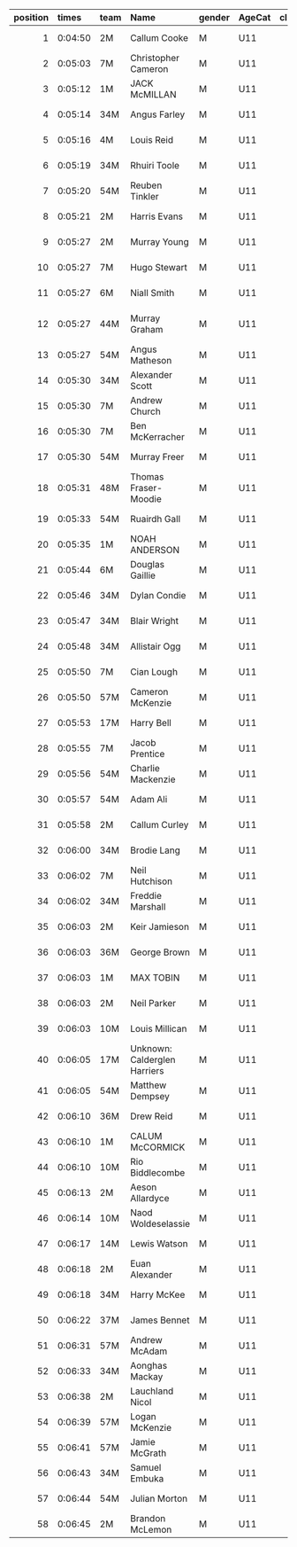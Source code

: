 |   position | times   | team   | Name                         | gender   | AgeCat   |   clubnumber | Club name            | Website                               |   finishPosition |
|-----------:|:--------|:-------|:-----------------------------|:---------|:---------|-------------:|:---------------------|:--------------------------------------|-----------------:|
|          1 | 0:04:50 | 2M     | Callum Cooke                 | M        | U11      |            2 | Kilmarnock H&AC      | http://www.kilmarnockharriers.com/    |                1 |
|          2 | 0:05:03 | 7M     | Christopher Cameron          | M        | U11      |            7 | Giffnock North AC    | https://www.giffnocknorth.co.uk/      |                2 |
|          3 | 0:05:12 | 1M     | JACK McMILLAN                | M        | U11      |            1 | East Kilbride AC     | http://www.ekac.org.uk/               |                3 |
|          4 | 0:05:14 | 34M    | Angus Farley                 | M        | U11      |           34 | Kilbarchan AAC       | https://kilbarchanaac.org.uk/         |                4 |
|          5 | 0:05:16 | 4M     | Louis Reid                   | M        | U11      |            4 | Inverclyde AC        | https://www.inverclydeac.org/         |                5 |
|          6 | 0:05:19 | 34M    | Rhuiri Toole                 | M        | U11      |           34 | Kilbarchan AAC       | https://kilbarchanaac.org.uk/         |                6 |
|          7 | 0:05:20 | 54M    | Reuben Tinkler               | M        | U11      |           54 | VP-Glasgow           | https://www.vp-glasgow.com            |                7 |
|          8 | 0:05:21 | 2M     | Harris Evans                 | M        | U11      |            2 | Kilmarnock H&AC      | http://www.kilmarnockharriers.com/    |                8 |
|          9 | 0:05:27 | 2M     | Murray Young                 | M        | U11      |            2 | Kilmarnock H&AC      | http://www.kilmarnockharriers.com/    |                9 |
|         10 | 0:05:27 | 7M     | Hugo Stewart                 | M        | U11      |            7 | Giffnock North AC    | https://www.giffnocknorth.co.uk/      |               10 |
|         11 | 0:05:27 | 6M     | Niall Smith                  | M        | U11      |            6 | Cambuslang Harriers  | https://cambuslangharriers.org/       |               11 |
|         12 | 0:05:27 | 44M    | Murray Graham                | M        | U11      |           44 | North Ayrshire AAC   | https://naathletics.co.uk/            |               12 |
|         13 | 0:05:27 | 54M    | Angus Matheson               | M        | U11      |           54 | VP-Glasgow           | https://www.vp-glasgow.com            |               13 |
|         14 | 0:05:30 | 34M    | Alexander Scott              | M        | U11      |           34 | Kilbarchan AAC       | https://kilbarchanaac.org.uk/         |               14 |
|         15 | 0:05:30 | 7M     | Andrew Church                | M        | U11      |            7 | Giffnock North AC    | https://www.giffnocknorth.co.uk/      |               15 |
|         16 | 0:05:30 | 7M     | Ben McKerracher              | M        | U11      |            7 | Giffnock North AC    | https://www.giffnocknorth.co.uk/      |               16 |
|         17 | 0:05:30 | 54M    | Murray Freer                 | M        | U11      |           54 | VP-Glasgow           | https://www.vp-glasgow.com            |               17 |
|         18 | 0:05:31 | 48M    | Thomas Fraser-Moodie         | M        | U11      |           48 | Springburn Harriers  | https://www.springburnharriers.co.uk/ |               18 |
|         19 | 0:05:33 | 54M    | Ruairdh Gall                 | M        | U11      |           54 | VP-Glasgow           | https://www.vp-glasgow.com            |               19 |
|         20 | 0:05:35 | 1M     | NOAH ANDERSON                | M        | U11      |            1 | East Kilbride AC     | http://www.ekac.org.uk/               |               20 |
|         21 | 0:05:44 | 6M     | Douglas Gaillie              | M        | U11      |            6 | Cambuslang Harriers  | https://cambuslangharriers.org/       |               21 |
|         22 | 0:05:46 | 34M    | Dylan Condie                 | M        | U11      |           34 | Kilbarchan AAC       | https://kilbarchanaac.org.uk/         |               22 |
|         23 | 0:05:47 | 34M    | Blair Wright                 | M        | U11      |           34 | Kilbarchan AAC       | https://kilbarchanaac.org.uk/         |               23 |
|         24 | 0:05:48 | 34M    | Allistair Ogg                | M        | U11      |           34 | Kilbarchan AAC       | https://kilbarchanaac.org.uk/         |               24 |
|         25 | 0:05:50 | 7M     | Cian Lough                   | M        | U11      |            7 | Giffnock North AC    | https://www.giffnocknorth.co.uk/      |               25 |
|         26 | 0:05:50 | 57M    | Cameron McKenzie             | M        | U11      |           57 | Whitemoss AAC        | https://whitemossaac.co.uk/           |               26 |
|         27 | 0:05:53 | 17M    | Harry Bell                   | M        | U11      |           17 | Calderglen Harriers  | http://www.calderglenharriers.org.uk/ |               27 |
|         28 | 0:05:55 | 7M     | Jacob Prentice               | M        | U11      |            7 | Giffnock North AC    | https://www.giffnocknorth.co.uk/      |               28 |
|         29 | 0:05:56 | 54M    | Charlie Mackenzie            | M        | U11      |           54 | VP-Glasgow           | https://www.vp-glasgow.com            |               29 |
|         30 | 0:05:57 | 54M    | Adam Ali                     | M        | U11      |           54 | VP-Glasgow           | https://www.vp-glasgow.com            |               30 |
|         31 | 0:05:58 | 2M     | Callum Curley                | M        | U11      |            2 | Kilmarnock H&AC      | http://www.kilmarnockharriers.com/    |               31 |
|         32 | 0:06:00 | 34M    | Brodie Lang                  | M        | U11      |           34 | Kilbarchan AAC       | https://kilbarchanaac.org.uk/         |               32 |
|         33 | 0:06:02 | 7M     | Neil Hutchison               | M        | U11      |            7 | Giffnock North AC    | https://www.giffnocknorth.co.uk/      |               33 |
|         34 | 0:06:02 | 34M    | Freddie Marshall             | M        | U11      |           34 | Kilbarchan AAC       | https://kilbarchanaac.org.uk/         |               34 |
|         35 | 0:06:03 | 2M     | Keir Jamieson                | M        | U11      |            2 | Kilmarnock H&AC      | http://www.kilmarnockharriers.com/    |               35 |
|         36 | 0:06:03 | 36M    | George Brown                 | M        | U11      |           36 | Larkhall YMCA        | https://www.larkhallymcaharriers.org  |               36 |
|         37 | 0:06:03 | 1M     | MAX TOBIN                    | M        | U11      |            1 | East Kilbride AC     | http://www.ekac.org.uk/               |               37 |
|         38 | 0:06:03 | 2M     | Neil Parker                  | M        | U11      |            2 | Kilmarnock H&AC      | http://www.kilmarnockharriers.com/    |               38 |
|         39 | 0:06:03 | 10M    | Louis Millican               | M        | U11      |           10 | Shettleston Harriers | http://shettlestonharriers.org.uk/    |               39 |
|         40 | 0:06:05 | 17M    | Unknown: Calderglen Harriers | M        | U11      |           17 | Calderglen Harriers  | http://www.calderglenharriers.org.uk/ |               40 |
|         41 | 0:06:05 | 54M    | Matthew Dempsey              | M        | U11      |           54 | VP-Glasgow           | https://www.vp-glasgow.com            |               41 |
|         42 | 0:06:10 | 36M    | Drew Reid                    | M        | U11      |           36 | Larkhall YMCA        | https://www.larkhallymcaharriers.org  |               42 |
|         43 | 0:06:10 | 1M     | CALUM McCORMICK              | M        | U11      |            1 | East Kilbride AC     | http://www.ekac.org.uk/               |               43 |
|         44 | 0:06:10 | 10M    | Rio Biddlecombe              | M        | U11      |           10 | Shettleston Harriers | http://shettlestonharriers.org.uk/    |               44 |
|         45 | 0:06:13 | 2M     | Aeson Allardyce              | M        | U11      |            2 | Kilmarnock H&AC      | http://www.kilmarnockharriers.com/    |               45 |
|         46 | 0:06:14 | 10M    | Naod Woldeselassie           | M        | U11      |           10 | Shettleston Harriers | http://shettlestonharriers.org.uk/    |               46 |
|         47 | 0:06:17 | 14M    | Lewis Watson                 | M        | U11      |           14 | Ayr Seaforth AC      | https://www.ayrseaforth.co.uk/        |               47 |
|         48 | 0:06:18 | 2M     | Euan Alexander               | M        | U11      |            2 | Kilmarnock H&AC      | http://www.kilmarnockharriers.com/    |               48 |
|         49 | 0:06:18 | 34M    | Harry McKee                  | M        | U11      |           34 | Kilbarchan AAC       | https://kilbarchanaac.org.uk/         |               49 |
|         50 | 0:06:22 | 37M    | James Bennet                 | M        | U11      |           37 | Law & District AAC   | http://www.lawaac.co.uk/              |               50 |
|         51 | 0:06:31 | 57M    | Andrew McAdam                | M        | U11      |           57 | Whitemoss AAC        | https://whitemossaac.co.uk/           |               51 |
|         52 | 0:06:33 | 34M    | Aonghas Mackay               | M        | U11      |           34 | Kilbarchan AAC       | https://kilbarchanaac.org.uk/         |               52 |
|         53 | 0:06:38 | 2M     | Lauchland Nicol              | M        | U11      |            2 | Kilmarnock H&AC      | http://www.kilmarnockharriers.com/    |               53 |
|         54 | 0:06:39 | 57M    | Logan McKenzie               | M        | U11      |           57 | Whitemoss AAC        | https://whitemossaac.co.uk/           |               54 |
|         55 | 0:06:41 | 57M    | Jamie McGrath                | M        | U11      |           57 | Whitemoss AAC        | https://whitemossaac.co.uk/           |               55 |
|         56 | 0:06:43 | 34M    | Samuel Embuka                | M        | U11      |           34 | Kilbarchan AAC       | https://kilbarchanaac.org.uk/         |               56 |
|         57 | 0:06:44 | 54M    | Julian Morton                | M        | U11      |           54 | VP-Glasgow           | https://www.vp-glasgow.com            |               57 |
|         58 | 0:06:45 | 2M     | Brandon McLemon              | M        | U11      |            2 | Kilmarnock H&AC      | http://www.kilmarnockharriers.com/    |               58 |